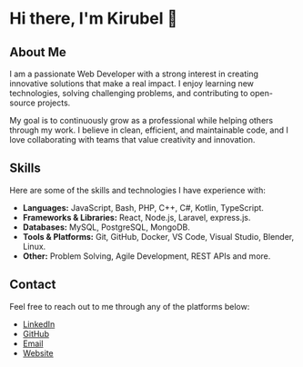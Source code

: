 # Hi there, I'm Kirubel 👋

## About Me
I am a passionate Web Developer with a strong interest in creating innovative solutions that make a real impact. I enjoy learning new technologies, solving challenging problems, and contributing to open-source projects.  

My goal is to continuously grow as a professional while helping others through my work. I believe in clean, efficient, and maintainable code, and I love collaborating with teams that value creativity and innovation.

## Skills
Here are some of the skills and technologies I have experience with:

- **Languages:** JavaScript, Bash, PHP, C++, C#, Kotlin, TypeScript.
- **Frameworks & Libraries:** React, Node.js, Laravel, express.js.
- **Databases:** MySQL, PostgreSQL, MongoDB.
- **Tools & Platforms:** Git, GitHub, Docker, VS Code, Visual Studio, Blender, Linux.
- **Other:** Problem Solving, Agile Development, REST APIs and more.


## Contact
Feel free to reach out to me through any of the platforms below:  

- [LinkedIn](https://www.linkedin.com/in/kirubelyonas/)  
- [GitHub](https://github.com/KirubelYonas)  
- [Email](kirubel.y1000@gmail.com)  
- [Website](https://kirubelyonas.github.io/Portfolio.github.io)  


